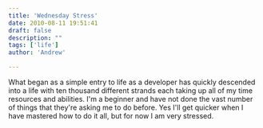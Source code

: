 ```yaml
---
title: 'Wednesday Stress'
date: 2010-08-11 19:51:41
draft: false
description: ""
tags: ['life']
author: 'Andrew'

---
```


What began as a simple entry to life as a developer has quickly descended into a life with ten thousand different strands each taking up all of my time resources and abilities. I'm a beginner and have not done the vast number of things that they're asking me to do before. Yes I'll get quicker when I have mastered how to do it all, but for now I am very stressed.
